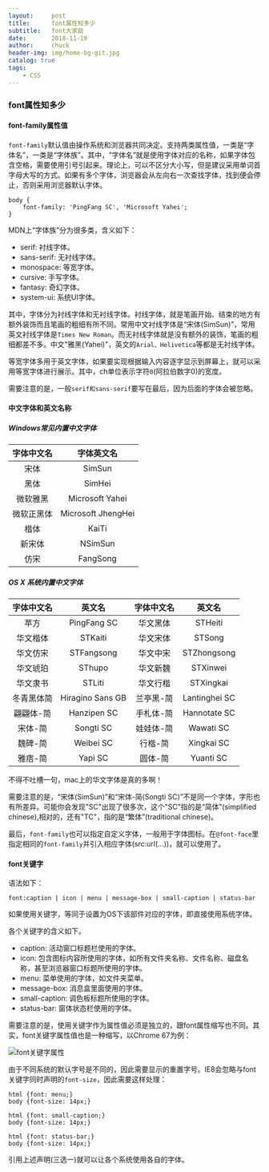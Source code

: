 ```yaml
---
layout:     post                   
title:      font属性知多少            
subtitle:   font大家庭
date:       2018-11-19
author:     chuck
header-img: img/home-bg-git.jpg
catalog: true                      
tags:                               
    - CSS
---
```



### font属性知多少

#### font-family属性值

`font-family`默认值由操作系统和浏览器共同决定。支持两类属性值，一类是“字体名”，一类是“字体族”。其中，“字体名”就是使用字体对应的名称，如果字体包含空格，需要使用引号引起来。理论上，可以不区分大小写，但是建议采用单词首字母大写的方式。如果有多个字体，浏览器会从左向右一次查找字体，找到便会停止，否则采用浏览器默认字体。


```
body {
    font-family: 'PingFang SC', 'Microsoft Yahei';
}
```
MDN上“字体族”分为很多类，含义如下：

* serif: 衬线字体。
* sans-serif: 无衬线字体。
* monospace: 等宽字体。
* cursive: 手写字体。
* fantasy: 奇幻字体。
* system-ui: 系统UI字体。

其中，字体分为衬线字体和无衬线字体。衬线字体，就是笔画开始、结束的地方有额外装饰而且笔画的粗细有所不同。常用中文衬线字体是“宋体(SimSun)”，常用英文衬线字体是`Times New Roman`。而无衬线字体就是没有额外的装饰，笔画的粗细都差不多。中文"雅黑(Yahei)"，英文的`Arial、Helivetica`等都是无衬线字体。

等宽字体多用于英文字体，如果要实现根据输入内容逐字显示到屏幕上，就可以采用等宽字体进行展示。其中，ch单位表示字符`0`(阿拉伯数字0)的宽度。

需要注意的是，一般`serif和sans-serif`要写在最后，因为后面的字体会被忽略。

#### 中文字体和英文名称

##### Windows常见内置中文字体


| 字体中文名 | 字体英文名 |
| :-: | :-: |
| 宋体 | SimSun |
| 黑体 | SimHei |
| 微软雅黑 | Microsoft Yahei |
| 微软正黑体 | Microsoft JhengHei |
| 楷体 | KaiTi |
| 新宋体 | NSimSun |
| 仿宋 | FangSong |


##### OS X 系统内置中文字体


| 字体中文名 | 英文名 | 字体中文名 | 英文名 |
| :-: | :-: | :-: | :-: |
| 苹方 | PingFang SC | 华文黑体 | STHeiti |
| 华文楷体 | STKaiti | 华文宋体 | STSong |
| 华文仿宋 | STFangsong | 华文中宋 | STZhongsong |
| 华文琥珀 | SThupo | 华文新魏 | STXinwei |
| 华文隶书 | STLiti | 华文行楷 | STXingkai |
| 冬青黑体简 | Hiragino Sans GB | 兰亭黑-简 | Lantinghei SC |
| 翩翩体-简 | Hanzipen SC | 手札体-简 | Hannotate SC |
| 宋体-简 | Songti SC | 娃娃体-简 | Wawati SC |
| 魏碑-简 | Weibei SC | 行楷-简 | Xingkai SC |
| 雅痞-简 | Yapi SC | 圆体-简 | Yuanti SC |


不得不吐槽一句，mac上的华文字体是真的多啊！

需要注意的是，“宋体(SimSun)”和“宋体-简(Songti SC)”不是同一个字体，字形也有所差异。可能你会发现"SC"出现了很多次，这个"SC"指的是“简体”(simplified chinese),相对的，还有"TC"，指的是“繁体”(traditional chinese)。

最后，`font-family`也可以指定自定义字体，一般用于字体图标。在`@font-face`里指定相同的`font-family`并引入相应字体(src:url(...))，就可以使用了。

#### font关键字

语法如下：

```
font:caption | icon | menu | message-box | small-caption | status-bar
```
如果使用关键字，等同于设置为OS下该部件对应的字体，即直接使用系统字体。

各个关键字的含义如下。

* caption: 活动窗口标题栏使用的字体。
* icon: 包含图标内容所使用的字体，如所有文件夹名称、文件名称、磁盘名称，甚至浏览器窗口标题所使用的字体。
* menu: 菜单使用的字体，如文件夹菜单。
* message-box: 消息盒里面使用的字体。
* small-caption: 调色板标题所使用的字体。
* status-bar: 窗体状态栏使用的字体。

需要注意的是，使用关键字作为属性值必须是独立的，跟font属性缩写也不同。其实，font关键字属性值也是一种缩写，以Chrome 67为例：

![font关键字属性](https://ws3.sinaimg.cn/large/006tKfTcly1ftks57vgfsj307y05tgli.jpg)

由于不同系统的默认字号是不同的，因此需要显示的重置字号。IE8会忽略与font关键字同时声明的`font-size`，因此需要这样处理：

```
html {font: menu;}
body {font-size: 14px;}
```

```
html {font: small-caption;}
body {font-size: 14px;}
```

```
html {font: status-bar;}
body {font-size: 14px;}
```
引用上述声明(三选一)就可以让各个系统使用各自的字体。




